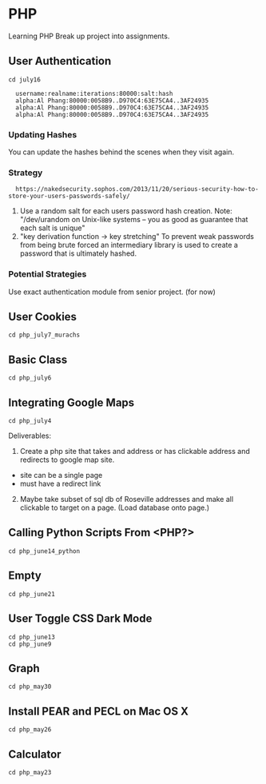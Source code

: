# PHP
Learning PHP
Break up project into assignments.

## User Authentication
    cd july16

      username:realname:iterations:80000:salt:hash
      alpha:Al Phang:80000:0058B9..D970C4:63E75CA4..3AF24935
      alpha:Al Phang:80000:0058B9..D970C4:63E75CA4..3AF24935
      alpha:Al Phang:80000:0058B9..D970C4:63E75CA4..3AF24935

### Updating Hashes
You can update the hashes behind the scenes when they visit again.

### Strategy
      https://nakedsecurity.sophos.com/2013/11/20/serious-security-how-to-store-your-users-passwords-safely/
1. Use a random salt for each users password hash creation.
Note: "/dev/urandom on Unix-like systems – you as good as guarantee that each salt is unique"
2. "key derivation function -> key stretching"
To prevent weak passwords from being brute forced an intermediary library is used to create a password that is ultimately hashed.
### Potential Strategies
Use exact authentication module from senior project. (for now)
## User Cookies
    cd php_july7_murachs
## Basic Class
    cd php_july6
## Integrating Google Maps
    cd php_july4
Deliverables:
1. Create a php site that takes and address or has clickable address and redirects to google map site.
- site can be a single page
- must have a redirect link
2. Maybe take subset of sql db of Roseville addresses and make all clickable to target on a page. (Load database onto page.)
## Calling Python Scripts From <PHP?>
    cd php_june14_python
## Empty
    cd php_june21
## User Toggle CSS Dark Mode
    cd php_june13
    cd php_june9
## Graph
    cd php_may30
## Install PEAR and PECL on Mac OS X
    cd php_may26
## Calculator
    cd php_may23
